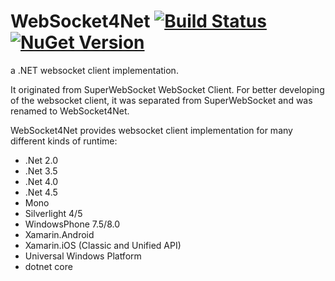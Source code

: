 # WebSocket4Net [![Build Status](https://travis-ci.org/kerryjiang/WebSocket4Net.svg?branch=master)](https://travis-ci.org/kerryjiang/WebSocket4Net) [![NuGet Version](https://img.shields.io/nuget/v/WebSocket4Net.svg?style=flat)](https://www.nuget.org/packages/WebSocket4Net/)

a .NET websocket client implementation.

It originated from SuperWebSocket WebSocket Client. For better developing of the websocket client, it was separated from SuperWebSocket and was renamed to WebSocket4Net.

WebSocket4Net provides websocket client implementation for many different kinds of runtime:

- .Net 2.0
- .Net 3.5
- .Net 4.0
- .Net 4.5
- Mono
- Silverlight 4/5
- WindowsPhone 7.5/8.0
- Xamarin.Android
- Xamarin.iOS (Classic and Unified API)
- Universal Windows Platform
- dotnet core
